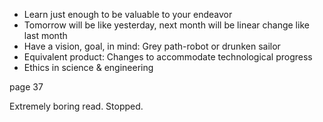 - Learn just enough to be valuable to your endeavor
- Tomorrow will be like yesterday, next month will be linear change like last month
- Have a vision, goal, in mind: Grey path-robot or drunken sailor
- Equivalent product: Changes to accommodate technological progress
- Ethics in science & engineering

page 37

Extremely boring read. Stopped.



